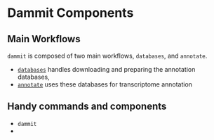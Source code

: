 # Dammit Components

## Main Workflows

`dammit` is composed of two main workflows, `databases`, and `annotate`.

  - [`databases`](databases-usagemd) handles downloading and preparing the annotation databases,
  - [`annotate`](annotate.md) uses these databases for transcriptome annotation

## Handy commands and components

 - `dammit`
 - 

